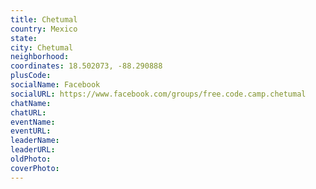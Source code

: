 ```yaml
---
title: Chetumal
country: Mexico
state: 
city: Chetumal
neighborhood: 
coordinates: 18.502073, -88.290888
plusCode:
socialName: Facebook
socialURL: https://www.facebook.com/groups/free.code.camp.chetumal
chatName:
chatURL:
eventName:
eventURL:
leaderName:
leaderURL:
oldPhoto: 
coverPhoto:
---
```

